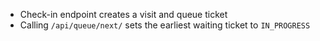 - Check-in endpoint creates a visit and queue ticket
- Calling `/api/queue/next/` sets the earliest waiting ticket to `IN_PROGRESS`
